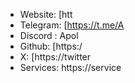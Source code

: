 - Website: [htt
- Telegram: [https://t.me/A
- Discord : Apol
- Github: [https:/
- X: [https://twitter
- Services: https://service

